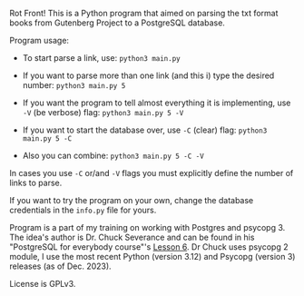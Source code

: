 Rot Front! This is a Python program that aimed on parsing the txt format books from Gutenberg Project to a PostgreSQL database.

Program usage:

- To start parse a link, use:
`python3 main.py`

- If you want to parse more than one link (and this i) type the desired number:
`python3 main.py 5`

- If you want the program to tell almost everything it is implementing, use `-V` (be verbose) flag:
`python3 main.py 5 -V`

- If you want to start the database over, use `-C` (clear) flag:
`python3 main.py 5 -C`

- Also you can combine:
`python3 main.py 5 -C -V`

In cases you use `-C` or/and `-V` flags you must explicitly define the number of links to parse.

If you want to try the program on your own, change the database credentials in the `info.py` file for yours.

Program is a part of my training on working with Postgres and psycopg 3. The idea's author is Dr. Chuck Severance and can be found in his "PostgreSQL for everybody course"'s [Lesson 6](https://www.pg4e.com/lessons/week6a). Dr Chuck uses psycopg 2 module, I use the most recent Python (version 3.12) and Psycopg (version 3) releases (as of Dec. 2023).

License is GPLv3.
